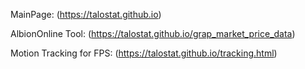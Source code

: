 MainPage:  (https://talostat.github.io)

AlbionOnline Tool: (https://talostat.github.io/grap_market_price_data)

Motion Tracking for FPS: (https://talostat.github.io/tracking.html)
